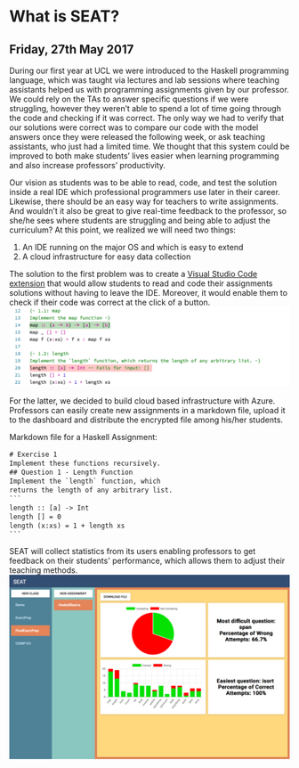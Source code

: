 # What is SEAT?
## Friday, 27th May 2017
During our first year at UCL we were introduced to the Haskell programming language, which was taught via lectures and lab sessions where teaching assistants helped us with programming assignments given by our professor. We could rely on the TAs to answer specific questions if we were struggling,  however they weren’t able to spend a lot of time going through the code and checking if it was correct. The only way we had to verify that our solutions were correct was to compare our code with the model answers once they were released the following week, or ask teaching assistants, who just had a limited time. We thought that this system could be improved to both make students’ lives easier when learning programming and also increase professors’ productivity. 
 
Our vision as students was to be able to read, code, and test the solution inside a real IDE which professional programmers use later in their career. Likewise, there should be an easy way for teachers to write assignments. And wouldn’t it also be great to give real-time feedback to the professor, so she/he sees where students are struggling and being able to adjust the curriculum?
At this point, we realized we will need two things:
1. An IDE running on the major OS and which is easy to extend
2. A cloud infrastructure for easy data collection

The solution to the first problem was to create a [Visual Studio Code extension](https://marketplace.visualstudio.com/items?itemName=UCL.labassignments) that would allow students to read and code their assignments solutions without having to leave the IDE. Moreover, it would enable them to check if their code was correct at the click of a button.
![Checking answers](images/vscode.png)

For the latter, we decided to build cloud based infrastructure with Azure. Professors can easily create new assignments in a markdown file, upload it to the dashboard and distribute the encrypted file among his/her students. 

Markdown file for a Haskell Assignment:
````
# Exercise 1 
Implement these functions recursively.
## Question 1 - Length Function
Implement the `length` function, which 
returns the length of any arbitrary list.
```
length :: [a] -> Int
length [] = 0
length (x:xs) = 1 + length xs
```
````

SEAT will collect statistics from its users enabling professors to get feedback on their students' performance, which allows them to adjust their teaching methods.
![Professors Dashboard](images/dashboard.png)


